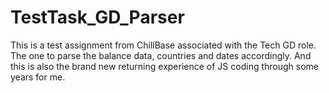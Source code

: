 # TestTask_GD_Parser
This is a test assignment from ChillBase associated with the Tech GD role. The one to parse the balance data, countries and dates accordingly. And this is also the brand new returning experience of JS coding through some years for me.
